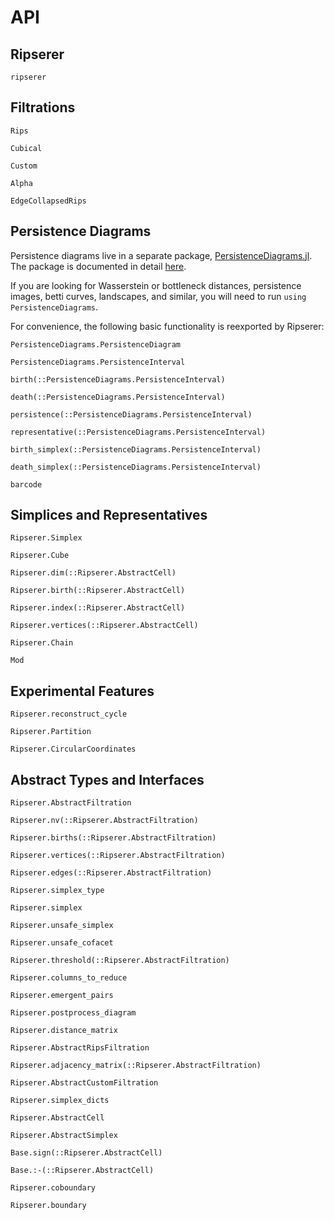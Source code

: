 # API

## Ripserer

```@docs
ripserer
```

## Filtrations

```@docs
Rips
```

```@docs
Cubical
```

```@docs
Custom
```

```@docs
Alpha
```

```@docs
EdgeCollapsedRips
```

## Persistence Diagrams

Persistence diagrams live in a separate package,
[PersistenceDiagrams.jl](https://github.com/mtsch/PersistenceDiagrams.jl). The package is
documented in detail [here](https://mtsch.github.io/PersistenceDiagrams.jl/dev/).

If you are looking for
Wasserstein or bottleneck distances, persistence images, betti curves, landscapes, and
similar, you will need to run `using PersistenceDiagrams`.

For convenience, the following basic functionality is reexported by Ripserer:

```@docs
PersistenceDiagrams.PersistenceDiagram
```

```@docs
PersistenceDiagrams.PersistenceInterval
```

```@docs
birth(::PersistenceDiagrams.PersistenceInterval)
```

```@docs
death(::PersistenceDiagrams.PersistenceInterval)
```

```@docs
persistence(::PersistenceDiagrams.PersistenceInterval)
```

```@docs
representative(::PersistenceDiagrams.PersistenceInterval)
```

```@docs
birth_simplex(::PersistenceDiagrams.PersistenceInterval)
```

```@docs
death_simplex(::PersistenceDiagrams.PersistenceInterval)
```

```@docs
barcode
```

## Simplices and Representatives

```@docs
Ripserer.Simplex
```

```@docs
Ripserer.Cube
```

```@docs
Ripserer.dim(::Ripserer.AbstractCell)
```

```@docs
Ripserer.birth(::Ripserer.AbstractCell)
```

```@docs
Ripserer.index(::Ripserer.AbstractCell)
```

```@docs
Ripserer.vertices(::Ripserer.AbstractCell)
```

```@docs
Ripserer.Chain
```

```@docs
Mod
```

## Experimental Features

```@docs
Ripserer.reconstruct_cycle
```

```@docs
Ripserer.Partition
```

```@docs
Ripserer.CircularCoordinates
```

## Abstract Types and Interfaces

```@docs
Ripserer.AbstractFiltration
```

```@docs
Ripserer.nv(::Ripserer.AbstractFiltration)
```

```@docs
Ripserer.births(::Ripserer.AbstractFiltration)
```

```@docs
Ripserer.vertices(::Ripserer.AbstractFiltration)
```

```@docs
Ripserer.edges(::Ripserer.AbstractFiltration)
```

```@docs
Ripserer.simplex_type
```

```@docs
Ripserer.simplex
```

```@docs
Ripserer.unsafe_simplex
```

```@docs
Ripserer.unsafe_cofacet
```

```@docs
Ripserer.threshold(::Ripserer.AbstractFiltration)
```

```@docs
Ripserer.columns_to_reduce
```

```@docs
Ripserer.emergent_pairs
```

```@docs
Ripserer.postprocess_diagram
```

```@docs
Ripserer.distance_matrix
```

```@docs
Ripserer.AbstractRipsFiltration
```

```@docs
Ripserer.adjacency_matrix(::Ripserer.AbstractFiltration)
```

```@docs
Ripserer.AbstractCustomFiltration
```

```@docs
Ripserer.simplex_dicts
```

```@docs
Ripserer.AbstractCell
```

```@docs
Ripserer.AbstractSimplex
```

```@docs
Base.sign(::Ripserer.AbstractCell)
```

```@docs
Base.:-(::Ripserer.AbstractCell)
```

```@docs
Ripserer.coboundary
```

```@docs
Ripserer.boundary
```
